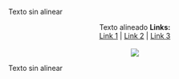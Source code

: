 Texto sin alinear

<p align="center">
Texto alineado
  <b>Links:</b><br>
  <a href="#">Link 1</a> |
  <a href="#">Link 2</a> |
  <a href="#">Link 3</a>
  <br><br>
  <img src="https://78.media.tumblr.com/a2b1c618a96bc1a7f85c0df0c2becbb8/tumblr_mrowch3MIn1sbav3bo1_500.gif">
</p>

Texto sin alinear